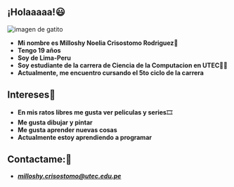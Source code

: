 ## ¡Holaaaaa!:smiley:
![imagen de gatito](https://user-images.githubusercontent.com/91269829/134586210-f7cf7c2a-af32-4311-a714-229fec4e3216.jpeg)
- **Mi nombre es Milloshy Noelia Crisostomo Rodriguez**:raising_hand:
- **Tengo 19 años**
- **Soy de Lima-Peru**
- **Soy estudiante de la carrera de Ciencia de la Computacion en UTEC**:woman_student:
- **Actualmente, me encuentro cursando el 5to ciclo de la carrera**
## Intereses:heart_decoration:
- **En mis ratos libres me gusta ver peliculas y series**:film_strip:
- **Me gusta dibujar y pintar**
- **Me gusta aprender nuevas cosas**
- **Actualmente estoy aprendiendo a programar**
## Contactame::e-mail:
- ***milloshy.crisostomo@utec.edu.pe***
